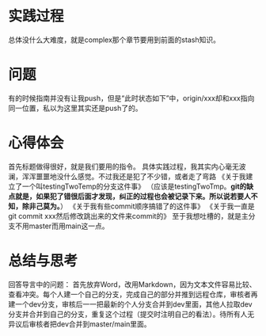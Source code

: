 # 实践过程
总体没什么大难度，就是complex那个章节要用到前面的stash知识。

# 问题
有的时候指南并没有让我push，但是“此时状态如下”中，origin/xxx却和xxx指向同一位置，私以为这里其实还是push了的。

# 心得体会
首先标题做得很好，就是我们要用的指令。
具体实践过程，我其实内心毫无波澜，浑浑噩噩地没什么感觉。不过我还是犯了不少错，或者走了弯路
《关于我建立了一个叫testingTwoTemp的分支这件事》
（应该是testingTwoTmp。**git的缺点就是，如果犯了错很后面才发现，纠正的过程也会被记录下来。所以说若要人不知，除非己莫为。**）
《关于我有些commit顺序搞错了的这件事》
《关于我一直是git commit xxx然后修改跳出来的文件来commit的》
至于我想吐槽的，就是主分支不用master而用main这一点。

# 总结与思考
回答导言中的问题：
首先放弃Word，改用Markdown，因为文本文件容易比较、查看冲突。每个人建一个自己的分支，完成自己的部分并推到远程仓库，审核者再建一个dev分支，审核后一一把最新的个人分支合并到dev里面，其他人拉取dev分支并合并到自己的分支，重复这个过程（提交时注明自己的看法）。待所有人无异议后审核者把dev合并到master/main里面。